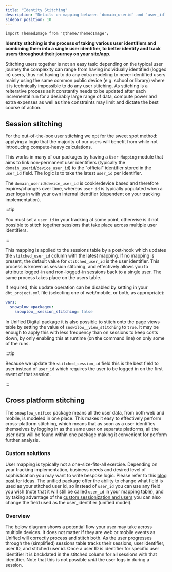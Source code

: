 ```yaml
---
title: "Identity Stitching"
description: "Details on mapping between `domain_userid` and `user_id` in our packages."
sidebar_position: 10
---
```

```mdx-code-block
import ThemedImage from '@theme/ThemedImage';
```

**Identity stitching is the process of taking various user identifiers and combining them into a single user identifier, to better identify and track users throughout their journey on your site/app.**

Stitching users together is not an easy task: depending on the typical user journey the complexity can range from having individually identified (logged in) users, thus not having to do any extra modeling to never identified users mainly using the same common public device (e.g. school or library) where it is technically impossible to do any user stitching. As stitching is a reiterative process as it constantly needs to be updated after each incremental run for a desirably large range of data, compute power and extra expenses as well as time constraints may limit and dictate the best course of action.

## Session stitching

For the out-of-the-box user stitching we opt for the sweet spot method: applying a logic that the majority of our users will benefit from while not introducing compute-heavy calculations.

This works in many of our packages by having a `User Mapping` module that aims to link non-permanent user identifiers (typically the `domain_userid`/`device_user_id`) to the "official" identifier stored in the `user_id` field. The logic is to take the latest `user_id` per identifier.

The `domain_userid`/`device_user_id` is cookie/device based and therefore expires/changes over time, whereas `user_id` is typically populated when a user logs in with your own internal identifier (dependent on your tracking implementation). 

:::tip

You must set a `user_id` in your tracking at some point, otherwise is it not possible to stitch together sessions that take place across multiple user identifiers.

:::

This mapping is applied to the sessions table by a post-hook which updates the `stitched_user_id` column with the latest mapping. If no mapping is present, the default value for `stitched_user_id` is the user identifier. This process is known as session stitching, and effectively allows you to attribute logged-in and non-logged-in sessions back to a single user. The same process takes place on the users table.


  <p align="center">
  <ThemedImage
  alt='Session stitching in the Unified Digital Model'
  sources={{
    light: require('./images/session_stitching_light_unified.drawio.png').default,
    dark: require('./images/session_stitching_dark_unified.drawio.png').default
  }}
  />
  </p>


If required, this update operation can be disabled by setting in your `dbt_project.yml` file (selecting one of web/mobile, or both, as appropriate):

```yml title="dbt_project.yml"
vars:
  snowplow_<package>:
    snowplow__session_stitching: false
```

In Unified Digital package it is also possible to stitch onto the page views table by setting the value of `snowplow__view_stitching` to `true`. It may be enough to apply this with less frequency than on sessions to keep costs down, by only enabling this at runtime (on the command line) on only some of the runs.

:::tip

Because we update the `stitched_session_id` field this is the best field to user instead of `user_id` which requires the user to be logged in on the first event of that session.

:::

## Cross platform stitching

The `snowplow_unified` package means all the user data, from both web and mobile, is modeled in one place. This makes it easy to effectively perform cross-platform stitching, which means that as soon as a user identifies themselves by logging in as the same user on separate platforms, all the user data will be found within one package making it convenient for perform further analysis.

### Custom solutions

User mapping is typically not a one-size-fits-all exercise. Depending on your tracking implementation, business needs and desired level of sophistication you may want to write bespoke logic. Please refer to this [blog post](https://snowplow.io/blog/developing-a-single-customer-view-with-snowplow/) for ideas. The unified package offer the ability to change what field is used as your stitched user id, so instead of `user_id` you can use any field you wish (note that it will still be called `user_id` in your mapping table), and by taking advantage of the [custom sessionization and users](/docs/modeling-your-data/modeling-your-data-with-dbt/package-features/custom-identifiers/index.md) you can also change the field used as the user_identifier (unified model).

### Overview

The below diagram shows a potential flow your user may take across multiple devices. It does not matter if they are web or mobile events as Unified will correctly process and stitch both. As the user progresses through the (simplified) sessions table tracks their sessions, user identifier, user ID, and stitched user id. Once a user ID is identifier for specific user identifier it is backdated in the stitched column for all sessions with that identifier. Note that this is not possible _until_ the user logs in during a session.

<p align="center">
<ThemedImage
alt='Overview of stitching scenarios'
sources={{
light: require('./images/stitching_scenarios.drawio.png').default,
dark: require('./images/stitching_scenarios.drawio.png').default
}}
/>
</p>
